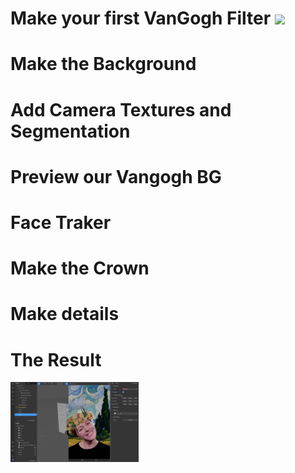 # Make your first VanGogh Filter <img src="https://www.enlinealasalle.com/pluginfile.php/8983/course/overviewfiles/vincent-van-gogh-png-2.png" height="25">

# Make the Background

# Add Camera Textures and Segmentation

# Preview our Vangogh BG

# Face Traker

# Make the Crown

# Make details

# The Result


<div>
  <img src="https://github.com/L3ts-H4ck/CommunityChallenge-Spark/blob/master/tutorials/03-source/42.png?raw=true" height="128">
</div>
